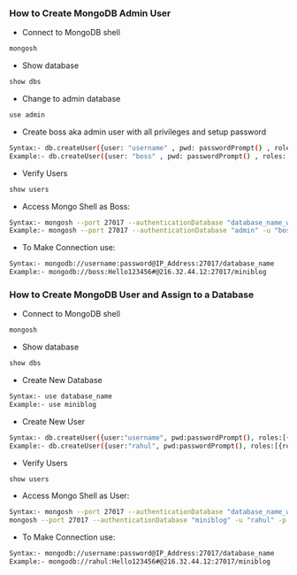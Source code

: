 ### How to Create MongoDB Admin User
- Connect to MongoDB shell
```sh
mongosh
```
- Show database
```sh
show dbs
```
- Change to admin database
```sh
use admin
```
- Create boss aka admin user with all privileges and setup password
```sh
Syntax:- db.createUser({user: "username" , pwd: passwordPrompt() , roles: [{ role: "userAdminAnyDatabase" , db: "admin"}]})
Example:- db.createUser({user: "boss" , pwd: passwordPrompt() , roles: [{ role: "userAdminAnyDatabase" , db: "admin"}]})
```
- Verify Users
```sh
show users
```
- Access Mongo Shell as Boss:
```sh
Syntax:- mongosh --port 27017 --authenticationDatabase "database_name_where_user_stored" -u "username" -p "password"
Example:- mongosh --port 27017 --authenticationDatabase "admin" -u "boss" -p "Hello123456#"
```
- To Make Connection use:
```sh
Syntax:- mongodb://username:password@IP_Address:27017/database_name
Example:- mongodb://boss:Hello123456#@216.32.44.12:27017/miniblog
```

### How to Create MongoDB User and Assign to a Database
- Connect to MongoDB shell
```sh
mongosh
```
- Show database
```sh
show dbs
```
- Create New Database
```sh
Syntax:- use database_name
Example:- use miniblog
```
- Create New User
```sh
Syntax:- db.createUser({user:"username", pwd:passwordPrompt(), roles:[{role:"readWrite", db:"database_name"}]})
Example:- db.createUser({user:"rahul", pwd:passwordPrompt(), roles:[{role:"readWrite", db:"miniblog"}]})
```
- Verify Users
```sh
show users
```
- Access Mongo Shell as User:
```sh
Syntax:- mongosh --port 27017 --authenticationDatabase "database_name_where_user_stored" -u "username" -p "password"
mongosh --port 27017 --authenticationDatabase "miniblog" -u "rahul" -p "Hello123456#"
```
- To Make Connection use:
```sh
Syntax:- mongodb://username:password@IP_Address:27017/database_name
Example:- mongodb://rahul:Hello123456#@216.32.44.12:27017/miniblog
```
